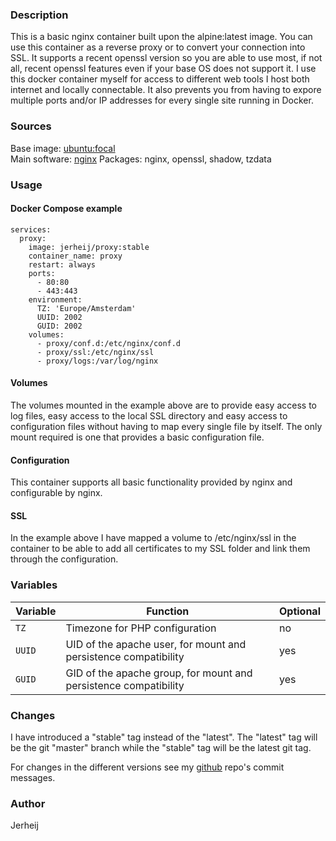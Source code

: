 
### Description
This is a basic nginx container built upon the alpine:latest image. You can use this container as a reverse proxy or to convert your connection into SSL. It supports a recent openssl version so you are able to use most, if not all, recent openssl features even if your base OS does not support it. I use this docker container myself for access to different web tools I host both internet and locally connectable. It also prevents you from having to expore multiple ports and/or IP addresses for every single site running in Docker.

### Sources
Base image: [ubuntu:focal](https://hub.docker.com/_/ubuntu/)  
Main software: [nginx](https://www.nginx.com/)
Packages: nginx, openssl, shadow, tzdata

### Usage

#### Docker Compose example
```
services:
  proxy:
    image: jerheij/proxy:stable
    container_name: proxy
    restart: always
    ports:
      - 80:80
      - 443:443
    environment:
      TZ: 'Europe/Amsterdam'
      UUID: 2002
      GUID: 2002
    volumes:
      - proxy/conf.d:/etc/nginx/conf.d
      - proxy/ssl:/etc/nginx/ssl
      - proxy/logs:/var/log/nginx
```
#### Volumes
The volumes mounted in the example above are to provide easy access to log files, easy access to the local SSL directory and easy access to configuration files without having to map every single file by itself. The only mount required is one that provides a basic configuration file.

#### Configuration
This container supports all basic functionality provided by nginx and configurable by nginx. 

#### SSL
In the example above I have mapped a volume to /etc/nginx/ssl in the container to be able to add all certificates to my SSL folder and link them through the configuration.

### Variables
| Variable | Function | Optional |
| --- | --- | --- |
| `TZ` | Timezone for PHP configuration | no |
|`UUID`| UID of the apache user, for mount and persistence compatibility | yes |
|`GUID`| GID of the apache group, for mount and persistence compatibility| yes |

### Changes
I have introduced a "stable" tag instead of the "latest". The "latest" tag will be the git "master" branch while the "stable" tag will be the latest git tag.

For changes in the different versions see my [github](https://github.com/jerheij/docker-proxy) repo's commit messages.

### Author
Jerheij
